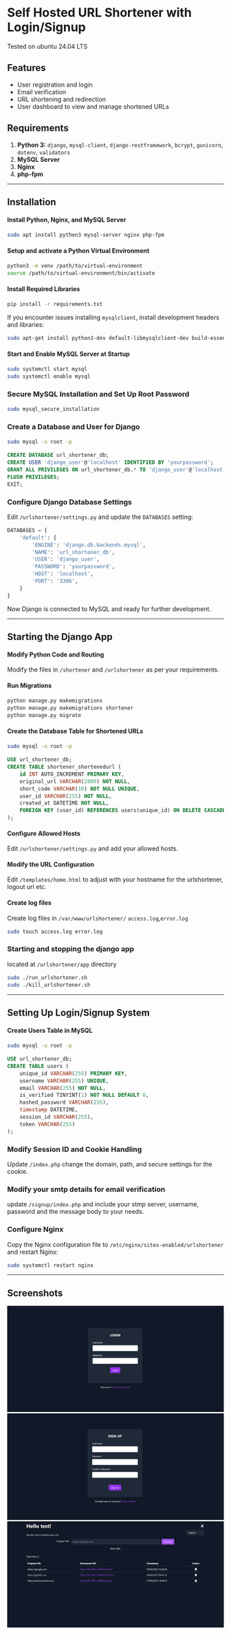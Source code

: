 # Self Hosted URL Shortener with Login/Signup
Tested on ubuntu 24.04 LTS

## Features
- User registration and login
- Email verification
- URL shortening and redirection
- User dashboard to view and manage shortened URLs



## Requirements

1. **Python 3:** `django`, `mysql-client`, `django-restframework`, `bcrypt`, `gunicorn`, `dotenv`, `validators`
2. **MySQL Server**
3. **Nginx**
4. **php-fpm**

---

## Installation

#### Install Python, Nginx, and MySQL Server

```sh
sudo apt install python3 mysql-server nginx php-fpm
```

#### Setup and activate a Python Virtual Environment

```sh
python3 -m venv /path/to/virtual-environment
source /path/to/virtual-environment/bin/activate
```

#### Install Required Libraries

```sh
pip install -r requirements.txt
```

If you encounter issues installing `mysqlclient`, install development headers and libraries:

```sh
sudo apt-get install python3-dev default-libmysqlclient-dev build-essential
```

#### Start and Enable MySQL Server at Startup

```sh
sudo systemctl start mysql
sudo systemctl enable mysql
```

### Secure MySQL Installation and Set Up Root Password

```sh
sudo mysql_secure_installation
```

### Create a Database and User for Django

```sh
sudo mysql -u root -p
```

```sql
CREATE DATABASE url_shortener_db;
CREATE USER 'django_user'@'localhost' IDENTIFIED BY 'yourpassword';
GRANT ALL PRIVILEGES ON url_shortener_db.* TO 'django_user'@'localhost';
FLUSH PRIVILEGES;
EXIT;
```

### Configure Django Database Settings

Edit `/urlshortener/settings.py` and update the `DATABASES` setting:

```python
DATABASES = {
    'default': {
        'ENGINE': 'django.db.backends.mysql',
        'NAME': 'url_shortener_db',
        'USER': 'django_user',
        'PASSWORD': 'yourpassword',
        'HOST': 'localhost',
        'PORT': '3306',
    }
}
```

Now Django is connected to MySQL and ready for further development.

---

## Starting the Django App

#### Modify Python Code and Routing

Modify the files in `/shortener` and `/urlshortener` as per your requirements.

#### Run Migrations

```sh
python manage.py makemigrations
python manage.py makemigrations shortener
python manage.py migrate
```

#### Create the Database Table for Shortened URLs

```sh
sudo mysql -u root -p
```

```sql
USE url_shortener_db;
CREATE TABLE shortener_shortenedurl (
    id INT AUTO_INCREMENT PRIMARY KEY,
    original_url VARCHAR(2000) NOT NULL,
    short_code VARCHAR(10) NOT NULL UNIQUE,
    user_id VARCHAR(255) NOT NULL,
    created_at DATETIME NOT NULL,
    FOREIGN KEY (user_id) REFERENCES users(unique_id) ON DELETE CASCADE
);
```

#### Configure Allowed Hosts

Edit `/urlshortener/settings.py` and add your allowed hosts.

#### Modify the URL Configuration

Edit `/templates/home.html` to adjust with your hostname for the urlshortener, logout url etc.

#### Create log files
Create log files in `/var/www/urlshortener/` `access.log`,`error.log` 
```sh
sudo touch access.log error.log
```
### Starting and stopping the django app
located at `/urlshortener/app` directory

```sh
sudo ./run_urlshortener.sh
sudo ./kill_urlshortener.sh
```

---

## Setting Up Login/Signup System

#### Create Users Table in MySQL

```sh
sudo mysql -u root -p
```

```sql
USE url_shortener_db;
CREATE TABLE users (
    unique_id VARCHAR(255) PRIMARY KEY,
    username VARCHAR(255) UNIQUE,
    email VARCHAR(255) NOT NULL,
    is_verified TINYINT(1) NOT NULL DEFAULT 0,
    hashed_password VARCHAR(255),
    timestamp DATETIME,
    session_id VARCHAR(255),
    token VARCHAR(255)
);
```

### Modify Session ID and Cookie Handling

Update `/index.php` change the domain, path, and secure settings for the cookie.

### Modify your smtp details for email verification
update `/signup/index.php` and include your stmp server, username, password and the message body to your needs.

### Configure Nginx

Copy the Nginx configuration file to `/etc/nginx/sites-enabled/urlshortener` and restart Nginx:

```sh
sudo systemctl restart nginx
```

---

## Screenshots

<img src="images/login.png" alt="Login Page">
<img src="images/signup.png" alt="Signup Page">
<img src="images/homepage.png" alt="Home Page">

